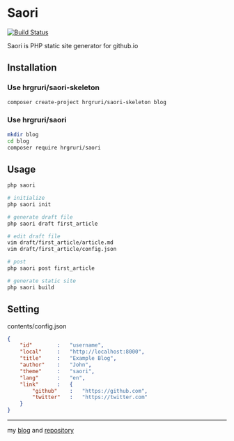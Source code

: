 # Saori
[![Build Status](https://travis-ci.org/hrgruri/saori.svg?branch=ci)](https://travis-ci.org/hrgruri/saori)

Saori is PHP static site generator for github.io

## Installation
### Use hrgruri/saori-skeleton
```sh
composer create-project hrgruri/saori-skeleton blog
```
### Use hrgruri/saori
```sh
mkdir blog
cd blog
composer require hrgruri/saori
```

## Usage
```sh
php saori

# initialize
php saori init

# generate draft file
php saori draft first_article

# edit draft file
vim draft/first_article/article.md
vim draft/first_article/config.json

# post
php saori post first_article

# generate static site
php saori build
```

## Setting
contents/config.json
```json
{
    "id"        :   "username",
    "local"     :   "http://localhost:8000",
    "title"     :   "Example Blog",
    "author"    :   "John",
    "theme"     :   "saori",
    "lang"      :   "en",
    "link"      :   {
        "github"    :   "https://github.com",
        "twitter"   :   "https://twitter.com"
    }
}
```

***
my [blog](https://hrgruri.github.io/) and [repository](https://github.com/hrgruri/blog)
